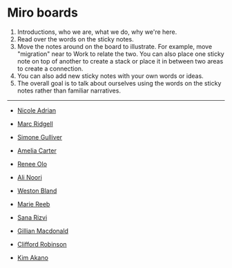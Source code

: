 # Miro boards

1. Introductions, who we are, what we do, why we're here.  
2. Read over the words on the sticky notes.
3. Move the notes around on the board to illustrate. For example, move "migration" near to Work to relate the two. You can also place one sticky note on top of another to create a stack or place it in between two areas to create a connection.
4. You can also add new sticky notes with your own words or ideas.
5. The overall goal is to talk about ourselves using the words on the sticky notes rather than familiar narratives.

---

- [Nicole Adrian](https://miro.com/app/board/uXjVK9qzAg8=/?share_link_id=214823334461)

- [Marc Ridgell](https://miro.com/app/board/uXjVK9qsUu4=/?share_link_id=138136609811)

- [Simone Gulliver](https://miro.com/app/board/uXjVK9qsUvs=/?share_link_id=729114995260)

- [Amelia Carter](https://miro.com/app/board/uXjVK9q9OvI=/?share_link_id=843753872118)

- [Renee Olo](https://miro.com/app/board/uXjVK9qrwCo=/?share_link_id=741605138921)

- [Ali Noori](https://miro.com/app/board/uXjVK9qx3f4=/?share_link_id=482494998831)

- [Weston Bland](https://miro.com/app/board/uXjVK9q1tlU=/?share_link_id=698074492378)

- [Marie Reeb](https://miro.com/app/board/uXjVK9q67vk=/?share_link_id=51059055977)

- [Sana Rizvi](https://miro.com/app/board/uXjVK9q3eFk=/?share_link_id=496830793696)

- [Gillian Macdonald](https://miro.com/app/board/uXjVK9q3eGI=/?share_link_id=309662455360)

- [Clifford Robinson](https://miro.com/app/board/uXjVK9q3eGg=/?share_link_id=1359941232)
  
- [Kim Akano](https://miro.com/app/board/uXjVK9-3_As=/?share_link_id=286431790276)
